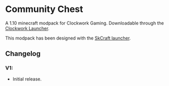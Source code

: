 # Community Chest
A 1.10 minecraft modpack for Clockwork Gaming. Downloadable through the [Clockwork Launcher](http://cwgaming.co.uk/modpack/ClockworkLauncher.jar).

This modpack has been designed with the [SkCraft launcher](https://github.com/SKCraft/Launcher).

## Changelog

### V1:
* Initial release.

